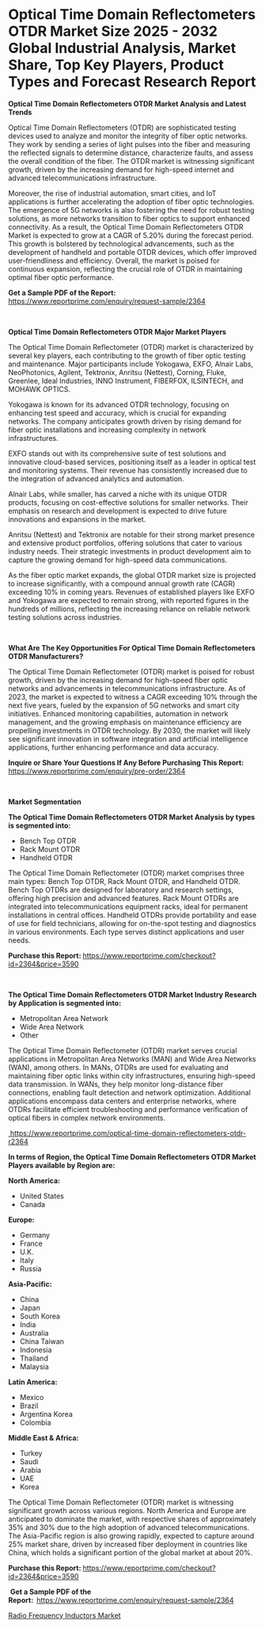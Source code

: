 <p><h1>Optical Time Domain Reflectometers OTDR Market Size 2025 - 2032 Global Industrial Analysis, Market Share, Top Key Players, Product Types and Forecast Research Report</h1></p><p><strong>Optical Time Domain Reflectometers OTDR Market Analysis and Latest Trends</strong></p>
<p><p>Optical Time Domain Reflectometers (OTDR) are sophisticated testing devices used to analyze and monitor the integrity of fiber optic networks. They work by sending a series of light pulses into the fiber and measuring the reflected signals to determine distance, characterize faults, and assess the overall condition of the fiber. The OTDR market is witnessing significant growth, driven by the increasing demand for high-speed internet and advanced telecommunications infrastructure.</p><p>Moreover, the rise of industrial automation, smart cities, and IoT applications is further accelerating the adoption of fiber optic technologies. The emergence of 5G networks is also fostering the need for robust testing solutions, as more networks transition to fiber optics to support enhanced connectivity. As a result, the Optical Time Domain Reflectometers OTDR Market is expected to grow at a CAGR of 5.20% during the forecast period. This growth is bolstered by technological advancements, such as the development of handheld and portable OTDR devices, which offer improved user-friendliness and efficiency. Overall, the market is poised for continuous expansion, reflecting the crucial role of OTDR in maintaining optimal fiber optic performance.</p></p>
<p><strong>Get a Sample PDF of the Report:&nbsp;</strong> <a href="https://www.reportprime.com/enquiry/request-sample/2364?utm_campaign=3352&utm_medium=2&utm_source=Github&utm_content=ia&utm_term=18032025&utm_id=optical-time-domain-reflectometers-otdr">https://www.reportprime.com/enquiry/request-sample/2364</a></p>
<p>&nbsp;</p>
<p><strong>Optical Time Domain Reflectometers OTDR Major Market Players</strong></p>
<p><p>The Optical Time Domain Reflectometer (OTDR) market is characterized by several key players, each contributing to the growth of fiber optic testing and maintenance. Major participants include Yokogawa, EXFO, Alnair Labs, NeoPhotonics, Agilent, Tektronix, Anritsu (Nettest), Corning, Fluke, Greenlee, Ideal Industries, INNO Instrument, FIBERFOX, ILSINTECH, and MOHAWK OPTICS.</p><p>Yokogawa is known for its advanced OTDR technology, focusing on enhancing test speed and accuracy, which is crucial for expanding networks. The company anticipates growth driven by rising demand for fiber optic installations and increasing complexity in network infrastructures.</p><p>EXFO stands out with its comprehensive suite of test solutions and innovative cloud-based services, positioning itself as a leader in optical test and monitoring systems. Their revenue has consistently increased due to the integration of advanced analytics and automation.</p><p>Alnair Labs, while smaller, has carved a niche with its unique OTDR products, focusing on cost-effective solutions for smaller networks. Their emphasis on research and development is expected to drive future innovations and expansions in the market.</p><p>Anritsu (Nettest) and Tektronix are notable for their strong market presence and extensive product portfolios, offering solutions that cater to various industry needs. Their strategic investments in product development aim to capture the growing demand for high-speed data communications.</p><p>As the fiber optic market expands, the global OTDR market size is projected to increase significantly, with a compound annual growth rate (CAGR) exceeding 10% in coming years. Revenues of established players like EXFO and Yokogawa are expected to remain strong, with reported figures in the hundreds of millions, reflecting the increasing reliance on reliable network testing solutions across industries.</p></p>
<p>&nbsp;</p>
<p><strong>What Are The Key Opportunities For Optical Time Domain Reflectometers OTDR Manufacturers?</strong></p>
<p><p>The Optical Time Domain Reflectometer (OTDR) market is poised for robust growth, driven by the increasing demand for high-speed fiber optic networks and advancements in telecommunications infrastructure. As of 2023, the market is expected to witness a CAGR exceeding 10% through the next five years, fueled by the expansion of 5G networks and smart city initiatives. Enhanced monitoring capabilities, automation in network management, and the growing emphasis on maintenance efficiency are propelling investments in OTDR technology. By 2030, the market will likely see significant innovation in software integration and artificial intelligence applications, further enhancing performance and data accuracy.</p></p>
<p><strong>Inquire or Share Your Questions If Any Before Purchasing This Report:</strong> <a href="https://www.reportprime.com/enquiry/pre-order/2364?utm_campaign=3352&utm_medium=2&utm_source=Github&utm_content=ia&utm_term=18032025&utm_id=optical-time-domain-reflectometers-otdr">https://www.reportprime.com/enquiry/pre-order/2364</a></p>
<p>&nbsp;</p>
<p><strong>Market Segmentation</strong></p>
<p><strong>The Optical Time Domain Reflectometers OTDR Market Analysis by types is segmented into:</strong></p>
<p><ul><li>Bench Top OTDR</li><li>Rack Mount OTDR</li><li>Handheld OTDR</li></ul></p>
<p><p>The Optical Time Domain Reflectometer (OTDR) market comprises three main types: Bench Top OTDR, Rack Mount OTDR, and Handheld OTDR. Bench Top OTDRs are designed for laboratory and research settings, offering high precision and advanced features. Rack Mount OTDRs are integrated into telecommunications equipment racks, ideal for permanent installations in central offices. Handheld OTDRs provide portability and ease of use for field technicians, allowing for on-the-spot testing and diagnostics in various environments. Each type serves distinct applications and user needs.</p></p>
<p><strong>Purchase this Report:&nbsp;</strong><a href="https://www.reportprime.com/checkout?id=2364&price=3590&utm_campaign=3352&utm_medium=2&utm_source=Github&utm_content=ia&utm_term=18032025&utm_id=optical-time-domain-reflectometers-otdr">https://www.reportprime.com/checkout?id=2364&price=3590</a></p>
<p>&nbsp;</p>
<p><strong>The Optical Time Domain Reflectometers OTDR Market Industry Research by Application is segmented into:</strong></p>
<p><ul><li>Metropolitan Area Network</li><li>Wide Area Network</li><li>Other</li></ul></p>
<p><p>The Optical Time Domain Reflectometer (OTDR) market serves crucial applications in Metropolitan Area Networks (MAN) and Wide Area Networks (WAN), among others. In MANs, OTDRs are used for evaluating and maintaining fiber optic links within city infrastructures, ensuring high-speed data transmission. In WANs, they help monitor long-distance fiber connections, enabling fault detection and network optimization. Additional applications encompass data centers and enterprise networks, where OTDRs facilitate efficient troubleshooting and performance verification of optical fibers in complex network environments.</p></p>
<p><a href="https://www.reportprime.com/optical-time-domain-reflectometers-otdr-r2364?utm_campaign=3352&utm_medium=2&utm_source=Github&utm_content=ia&utm_term=18032025&utm_id=optical-time-domain-reflectometers-otdr">&nbsp;https://www.reportprime.com/optical-time-domain-reflectometers-otdr-r2364</a></p>
<p><strong>In terms of Region, the Optical Time Domain Reflectometers OTDR Market Players available by Region are:</strong></p>
<p>
    <p> <strong> North America: </strong>
        <ul>
            <li>United States</li>
            <li>Canada</li>
        </ul>
        </p> 
    <p> <strong> Europe: </strong>
        <ul>
            <li>Germany</li>
            <li>France</li>
            <li>U.K.</li>
            <li>Italy</li>
            <li>Russia</li>
        </ul>
        </p> 
    <p> <strong> Asia-Pacific: </strong>
        <ul>
            <li>China</li>
            <li>Japan</li>
            <li>South Korea</li>
            <li>India</li>
            <li>Australia</li>
            <li>China Taiwan</li>
            <li>Indonesia</li>
            <li>Thailand</li>
            <li>Malaysia</li>
        </ul>
        </p> 
    <p> <strong> Latin America: </strong>
        <ul>
            <li>Mexico</li>
            <li>Brazil</li>
            <li>Argentina Korea</li>
            <li>Colombia</li>
        </ul>
        </p> 
    <p> <strong> Middle East & Africa: </strong>
        <ul>
            <li>Turkey</li>
            <li>Saudi</li>
            <li>Arabia</li>
            <li>UAE</li>
            <li>Korea</li>
        </ul>
    </p>
    </p>
<p><p>The Optical Time Domain Reflectometer (OTDR) market is witnessing significant growth across various regions. North America and Europe are anticipated to dominate the market, with respective shares of approximately 35% and 30% due to the high adoption of advanced telecommunications. The Asia-Pacific region is also growing rapidly, expected to capture around 25% market share, driven by increased fiber deployment in countries like China, which holds a significant portion of the global market at about 20%.</p></p>
<p><strong>Purchase this Report: </strong><a href="https://www.reportprime.com/checkout?id=2364&price=3590&utm_campaign=3352&utm_medium=2&utm_source=Github&utm_content=ia&utm_term=18032025&utm_id=optical-time-domain-reflectometers-otdr">https://www.reportprime.com/checkout?id=2364&price=3590</a></p>
<p>&nbsp;<strong>Get a Sample PDF of the Report:&nbsp;&nbsp;</strong><a href="https://www.reportprime.com/enquiry/request-sample/2364?utm_campaign=3352&utm_medium=2&utm_source=Github&utm_content=ia&utm_term=18032025&utm_id=optical-time-domain-reflectometers-otdr">https://www.reportprime.com/enquiry/request-sample/2364</a></p>
<p><strong></strong></p>
<p><p><a href="https://github.com/qianyateina/Market-Research-Report-List-1/blob/main/radio-frequency-inductors-market.md?utm_campaign=3352&utm_medium=2&utm_source=Github&utm_content=ia&utm_term=18032025&utm_id=optical-time-domain-reflectometers-otdr">Radio Frequency Inductors Market</a></p></p>